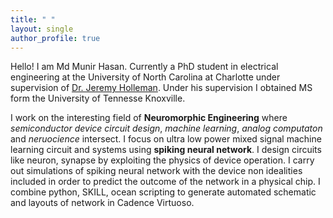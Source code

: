 ```yaml
---
title: " "
layout: single
author_profile: true
---
```


Hello! I am Md Munir Hasan. Currently a PhD student in electrical engineering at the University of North Carolina at Charlotte under supervision of [Dr. Jeremy Holleman](http://web.eecs.utk.edu/research/iss/index.html). Under his supervision I obtained MS form the University of Tennesse Knoxville.

I work on the interesting field of **Neuromorphic Engineering** where *semiconductor device circuit design*, *machine learning*, *analog computaton* and *neruocience* intersect. I focus on ultra low power mixed signal machine learning circuit and systems using **spiking neural network**. I design circuits like neuron, synapse by exploiting the physics of device operation. I carry out simulations of spiking neural network with the device non idealities included in order to predict the outcome of the network in a physical chip. I combine python, SKILL, ocean scripting to generate automated schematic and layouts of network in Cadence Virtuoso. 
